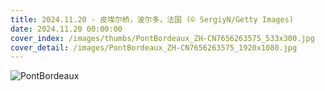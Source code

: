 ```yaml
---
title: 2024.11.20 - 皮埃尔桥，波尔多，法国 (© SergiyN/Getty Images)
date: 2024.11.20 00:00:00
cover_index: /images/thumbs/PontBordeaux_ZH-CN7656263575_533x300.jpg
cover_detail: /images/PontBordeaux_ZH-CN7656263575_1920x1080.jpg
---
```


![PontBordeaux](/images/PontBordeaux_ZH-CN7656263575_1920x1080.jpg)
